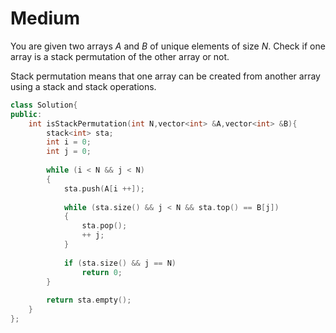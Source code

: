 # Medium

You are given two arrays $A$ and $B$ of unique elements of size $N$. Check if one array is a stack permutation of the other array or not.

Stack permutation means that one array can be created from another array using a stack and stack operations.

```cpp
class Solution{
public:
    int isStackPermutation(int N,vector<int> &A,vector<int> &B){
        stack<int> sta;
        int i = 0;
        int j = 0;
        
        while (i < N && j < N)
        {
            sta.push(A[i ++]);
            
            while (sta.size() && j < N && sta.top() == B[j])
            {
                sta.pop();
                ++ j;
            }
            
            if (sta.size() && j == N)
                return 0;
        }
        
        return sta.empty();
    }
};
```
